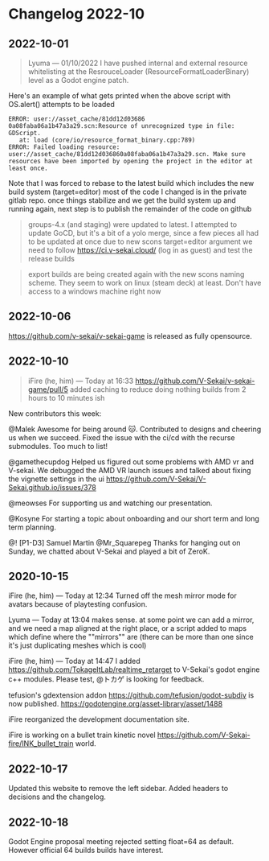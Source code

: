 # Changelog 2022-10

## 2022-10-01

> Lyuma — 01/10/2022
> I have pushed internal and external resource whitelisting at the ResrouceLoader (ResourceFormatLoaderBinary) level as a Godot engine patch.

Here's an example of what gets printed when the above script with OS.alert() attempts to be loaded

    ERROR: user://asset_cache/81dd12d03686
    0a08faba06a1b47a3a29.scn:Resource of unrecognized type in file: GDScript.
       at: load (core/io/resource_format_binary.cpp:789)
    ERROR: Failed loading resource: user://asset_cache/81dd12d036860a08faba06a1b47a3a29.scn. Make sure resources have been imported by opening the project in the editor at least once.
 
Note that I was forced to rebase to the latest build which includes the new build system (target=editor)
most of the code I changed is in the private gitlab repo. once things stabilize and we get the build system up and running again, next step is to publish the remainder of the code on github

> groups-4.x (and staging) were updated to latest. I attempted to update GoCD, but it's a bit of a yolo merge, since a few pieces all had to be updated at once due to new scons target=editor argument
> we need to follow https://ci.v-sekai.cloud/ (log in as guest) and test the release builds 

> export builds are being created again with the new scons naming scheme. They seem to work on linux (steam deck) at least. Don't have access to a windows machine right now

## 2022-10-06

https://github.com/v-sekai/v-sekai-game is released as fully opensource.

## 2022-10-10

> iFire (he, him) — Today at 16:33
> https://github.com/V-Sekai/v-sekai-game/pull/5 added caching to reduce doing nothing builds from 2 hours to 10 minutes ish


New contributors this week: 

@Malek  Awesome for being around 🐱. Contributed to designs and cheering us when we succeed. Fixed the issue with the ci/cd with the recurse submodules. Too much to list!

@gamethecupdog Helped us figured out some problems with AMD vr and V-sekai. We debugged the AMD VR launch issues and talked about fixing the vignette settings in the ui https://github.com/V-Sekai/V-Sekai.github.io/issues/378

@meowses For supporting us and watching our presentation.

@Kosyne For starting a topic about onboarding and our short term and long term planning.

@! [P1-D3] Samuel Martin @Mr_Squarepeg  Thanks for hanging out on Sunday, we chatted about V-Sekai and played a bit of ZeroK. 

## 2020-10-15

iFire (he, him) — Today at 12:34
Turned off the mesh mirror mode for avatars because of playtesting confusion. 

Lyuma — Today at 13:04
makes sense. at some point we can add a mirror, and we need a map aligned at the right place, or a script added to maps which define where the ""mirrors"" are (there can be more than one since it's just duplicating meshes which is cool)

iFire (he, him) — Today at 14:47
I added https://github.com/TokageItLab/realtime_retarget to V-Sekai's godot engine c++ modules. Please test, @トカゲ is looking for feedback. 

tefusion's gdextension addon https://github.com/tefusion/godot-subdiv is now published. https://godotengine.org/asset-library/asset/1488

iFire reorganized the development documentation site.

iFire is working on a bullet train kinetic novel https://github.com/V-Sekai-fire/INK_bullet_train world.

## 2022-10-17

Updated this website to remove the left sidebar. Added headers to decisions and the changelog.

## 2022-10-18

Godot Engine proposal meeting rejected setting float=64 as default. However official 64 builds builds have interest.
